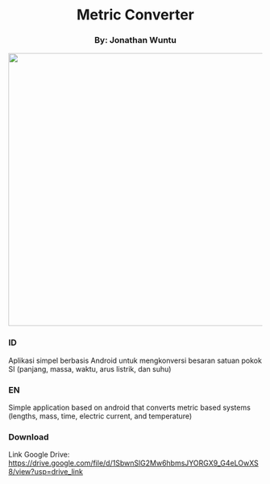 <h1 align="center"> Metric Converter </h1>
<h3 align="center"> By: Jonathan Wuntu </h3>
<p align="center"><img src="https://github.com/joydozer/metric_converter-jonathan-IONIC/blob/main/assets/alur.gif" height="540"/></p>


### ID
Aplikasi simpel berbasis Android untuk mengkonversi besaran satuan pokok SI (panjang, massa, waktu, arus listrik, dan suhu)

### EN
Simple application based on android that converts metric based systems (lengths, mass, time, electric current, and temperature)

### Download
Link Google Drive: https://drive.google.com/file/d/1SbwnSlG2Mw6hbmsJYORGX9_G4eLOwXS8/view?usp=drive_link
